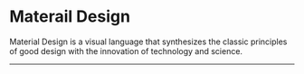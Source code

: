 # Materail Design

Material Design is a visual language that synthesizes the classic principles of good design with the innovation of technology and science.

---

